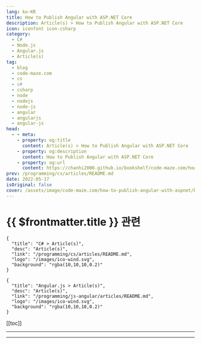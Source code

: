 ```yaml
---
lang: ko-KR
title: How to Publish Angular with ASP.NET Core
description: Article(s) > How to Publish Angular with ASP.NET Core
icon: iconfont icon-csharp
category: 
  - C#
  - Node.js
  - Angular.js
  - Article(s)
tag: 
  - blog
  - code-maze.com
  - cs
  - c#
  - csharp
  - node
  - nodejs
  - node-js
  - angular
  - angularjs
  - angular-js
head:  
  - - meta:
    - property: og:title
      content: Article(s) > How to Publish Angular with ASP.NET Core
    - property: og:description
      content: How to Publish Angular with ASP.NET Core
    - property: og:url
      content: https://chanhi2000.github.io/bookshelf/code-maze.com/how-to-publish-angular-with-aspnet.html
prev: /programming/cs/articles/README.md
date: 2022-05-17
isOriginal: false
cover: /assets/image/code-maze.com/how-to-publish-angular-with-aspnet/banner.png
---
```


# {{ $frontmatter.title }} 관련

```component VPCard
{
  "title": "C# > Article(s)",
  "desc": "Article(s)",
  "link": "/programming/cs/articles/README.md",
  "logo": "/images/ico-wind.svg",
  "background": "rgba(10,10,10,0.2)"
}
```

```component VPCard
{
  "title": "Angular.js > Article(s)",
  "desc": "Article(s)",
  "link": "/programming/js-angular/articles/README.md",
  "logo": "/images/ico-wind.svg",
  "background": "rgba(10,10,10,0.2)"
}
```

[[toc]]

---

<SiteInfo
  name="How to Publish Angular with ASP.NET Core"
  desc="In this article, we are going to cover how to publish Angular SPA production files by configuring ASP.NET Core's project file."
  url="https://code-maze.com/how-to-publish-angular-with-aspnet/"
  logo="/assets/image/code-maze.com/favicon.png"
  preview="/assets/image/code-maze.com/how-to-publish-angular-with-aspnet/banner.png"/>

<!-- TODO: 작성 -->

---

<TagLinks />